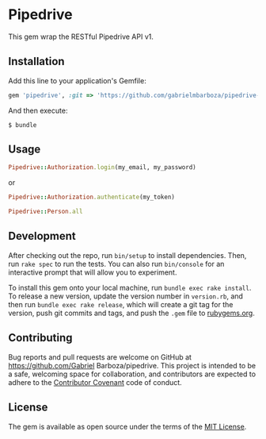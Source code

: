 # Pipedrive

This gem wrap the RESTful Pipedrive API v1.

## Installation

Add this line to your application's Gemfile:

```ruby
gem 'pipedrive', :git => 'https://github.com/gabrielmbarboza/pipedrive-client.git'
```

And then execute:

    $ bundle

## Usage

```ruby
Pipedrive::Authorization.login(my_email, my_password)
```
or

```ruby
Pipedrive::Authorization.authenticate(my_token)
```

```ruby
Pipedrive::Person.all
```

## Development

After checking out the repo, run `bin/setup` to install dependencies. Then, run `rake spec` to run the tests. You can also run `bin/console` for an interactive prompt that will allow you to experiment.

To install this gem onto your local machine, run `bundle exec rake install`. To release a new version, update the version number in `version.rb`, and then run `bundle exec rake release`, which will create a git tag for the version, push git commits and tags, and push the `.gem` file to [rubygems.org](https://rubygems.org).

## Contributing

Bug reports and pull requests are welcome on GitHub at https://github.com/Gabriel Barboza/pipedrive. This project is intended to be a safe, welcoming space for collaboration, and contributors are expected to adhere to the [Contributor Covenant](http://contributor-covenant.org) code of conduct.


## License

The gem is available as open source under the terms of the [MIT License](http://opensource.org/licenses/MIT).
